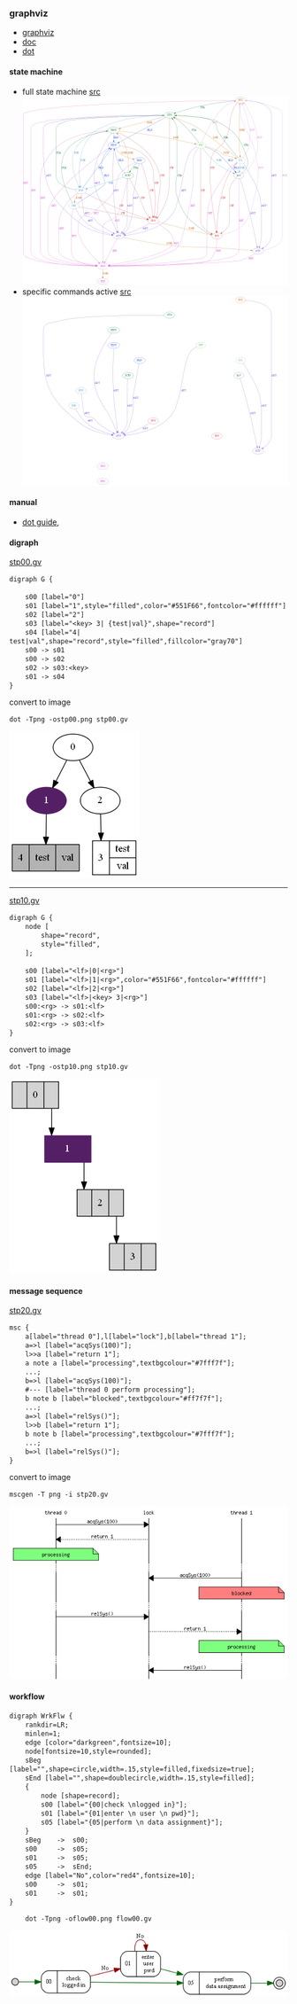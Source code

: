 ### graphviz 
+ [graphviz](http://graphviz.org/) 
+ [doc](http://graphviz.org/documentation/) 
+ [dot](https://graphviz.gitlab.io/_pages/doc/info/lang.html) 
#### state machine
+ full state machine [src](./x_gv/vcsFlow_00.gv)  
    ![full](./x_gv/vcsFlow_00.png)
+ specific commands active [src](./x_gv/vcsFlow_00_ABT.gv)  
    ![abort](./x_gv/vcsFlow_00_ABT.png)

#### manual
+ [dot guide](./x_gv/dotguide.pdf), 

#### digraph
[stp00.gv](./x_gv/stp00.gv)
``` 
digraph G {

    s00 [label="0"]
    s01 [label="1",style="filled",color="#551F66",fontcolor="#ffffff"]
    s02 [label="2"]
    s03 [label="<key> 3| {test|val}",shape="record"]
    s04 [label="4| test|val",shape="record",style="filled",fillcolor="gray70"]
    s00 -> s01
    s00 -> s02
    s02 -> s03:<key>
    s01 -> s04
}
```
convert to image
```
dot -Tpng -ostp00.png stp00.gv
```
![stp00 output](./x_gv/stp00.png)

---
[stp10.gv](./x_gv/stp10.gv)
```
digraph G {
    node [ 
        shape="record",
        style="filled",
    ];

    s00 [label="<lf>|0|<rg>"]
    s01 [label="<lf>|1|<rg>",color="#551F66",fontcolor="#ffffff"]
    s02 [label="<lf>|2|<rg>"]
    s03 [label="<lf>|<key> 3|<rg>"]
    s00:<rg> -> s01:<lf>
    s01:<rg> -> s02:<lf>
    s02:<rg> -> s03:<lf>
}

```
convert to image
```
dot -Tpng -ostp10.png stp10.gv
```
![stp10 output](./x_gv/stp10.png)

#### message sequence

[stp20.gv](./x_gv/stp20.gv)
```
msc {
    a[label="thread 0"],l[label="lock"],b[label="thread 1"];
    a=>l [label="acqSys(100)"];
    l>>a [label="return 1"];
    a note a [label="processing",textbgcolour="#7fff7f"];
    ...;
    b=>l [label="acqSys(100)"];
    #--- [label="thread 0 perform processing"];
    b note b [label="blocked",textbgcolour="#ff7f7f"];
    ...;
    a=>l [label="relSys()"];
    l>>b [label="return 1"];
    b note b [label="processing",textbgcolour="#7fff7f"];
    ...;
    b=>l [label="relSys()"];
}
```
convert to image
```
mscgen -T png -i stp20.gv
```
![stp20 output](./x_gv/stp20.png)

#### workflow
```
digraph WrkFlw {
    rankdir=LR;
    minlen=1;
    edge [color="darkgreen",fontsize=10];
    node[fontsize=10,style=rounded];
    sBeg [label="",shape=circle,width=.15,style=filled,fixedsize=true];
    sEnd [label="",shape=doublecircle,width=.15,style=filled];
    {
        node [shape=record];
        s00 [label="{00|check \nlogged in}"];
        s01 [label="{01|enter \n user \n pwd}"];
        s05 [label="{05|perform \n data assignment}"];
    }
    sBeg    ->  s00;
    s00     ->  s05;
    s01     ->  s05;
    s05     ->  sEnd;
    edge [label="No",color="red4",fontsize=10];
    s00     ->  s01;
    s01     ->  s01;
}
```

```
	dot -Tpng -oflow00.png flow00.gv
```

![flow00.gv](./x_gv/flow00.png)
